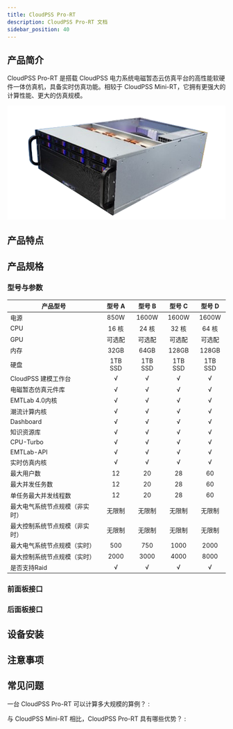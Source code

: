 ```yaml
---
title: CloudPSS Pro-RT
description: CloudPSS Pro-RT 文档
sidebar_position: 40
---
```


## 产品简介
CloudPSS Pro-RT 是搭载 CloudPSS 电力系统电磁暂态云仿真平台的高性能软硬件一体仿真机，具备实时仿真功能。相较于 CloudPSS Mini-RT，它拥有更强大的计算性能、更大的仿真规模。 

![CloudPSS Pro-RT =x300](./pro.png "CloudPSS Pro-RT")  
## 产品特点

## 产品规格

### 型号与参数



|      产品型号        |   型号 A |   型号 B  |  型号 C |   型号 D   |
|----------------|:--------:| :----------:|:----------:|:----------:|
|  电源   |  850W |   1600W |   1600W |   1600W |
|  CPU   |  16 核 |   24 核 |   32 核 |   64 核 |
|  GPU   |  可选配    |可选配|可选配|可选配|
|  内存  | 32GB  |    64GB  |   128GB  |   128GB  |
|  硬盘  | 1TB SSD| 1TB SSD | 1TB SSD  |  1TB SSD |
|CloudPSS 建模工作台| √ | √ | √ | √ |
|电磁暂态仿真元件库  | √ | √ | √ | √ |
|EMTLab 4.0内核    | √ | √ | √ | √ |
|潮流计算内核       | √ | √ | √ | √ |
|Dashboard         | √ | √ | √ | √ |
|知识资源库         | √ | √ | √ | √ |
|CPU-Turbo         | √ | √ | √ | √ |
|EMTLab-API        | √ | √ | √ | √ | 
|实时仿真内核       | √ | √ | √ | √ |
|最大用户数| 12 | 20 | 28 | 60 |
|最大并发任务数  | 12 | 20 | 28 | 60 |
|单任务最大并发线程数     | 12 | 20 | 28 | 60 |
|最大电气系统节点规模（非实时）    | 无限制 | 无限制 | 无限制 | 无限制 |
|最大控制系统节点规模（非实时） | 无限制 | 无限制 | 无限制 | 无限制 |
|最大电气系统节点规模（实时）   | 500 | 750 | 1000 | 2000 |
|最大控制系统节点规模（实时）   | 2000 | 3000 | 4000 | 8000 |
|是否支持Raid        | √ | √ | √ | √ |


### 前面板接口

### 后面板接口


## 设备安装

## 注意事项

## 常见问题
一台 CloudPSS Pro-RT 可以计算多大规模的算例？
:   

与 CloudPSS Mini-RT 相比，CloudPSS Pro-RT 具有哪些优势？
:   
